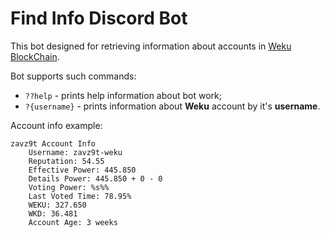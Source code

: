 # Find Info Discord Bot

This bot designed for retrieving information about accounts in [Weku BlockChain](https://main.weku.io/).

Bot supports such commands:

- `??help` - prints help information about bot work;
- `?{username}` - prints information about **Weku** account by it's **username**.

Account info example:

```
zavz9t Account Info
    Username: zavz9t-weku
    Reputation: 54.55
    Effective Power: 445.850
    Details Power: 445.850 + 0 - 0
    Voting Power: %s%%
    Last Voted Time: 78.95%
    WEKU: 327.650
    WKD: 36.481
    Account Age: 3 weeks
```
